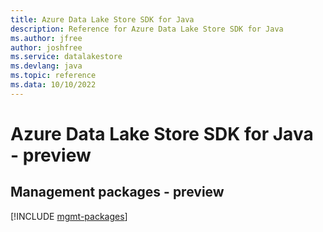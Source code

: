 ```yaml
---
title: Azure Data Lake Store SDK for Java
description: Reference for Azure Data Lake Store SDK for Java
ms.author: jfree
author: joshfree
ms.service: datalakestore
ms.devlang: java
ms.topic: reference
ms.data: 10/10/2022
---
```

# Azure Data Lake Store SDK for Java - preview

## Management packages - preview
[!INCLUDE [mgmt-packages](data-lake-store-mgmt-index.md)]